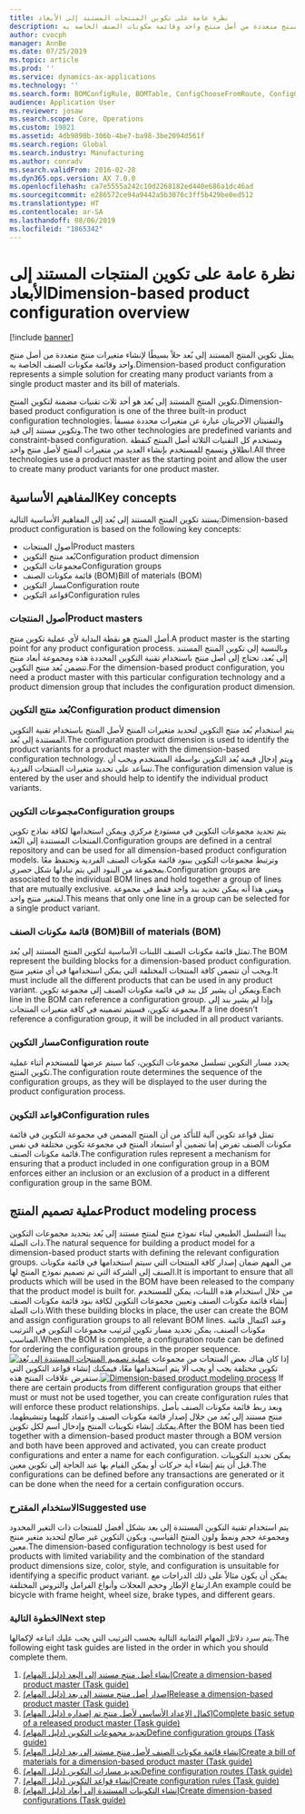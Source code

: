 ```yaml
---
title: نظرة عامة على تكوين المنتجات المستند إلى الأبعاد
description: يمثل تكوين المنتج المستند إلى بُعد‬ حلاً بسيطًا لإنشاء متغيرات منتج متعددة من أصل منتج واحد وقائمة مكونات الصنف الخاصة به.
author: cvocph
manager: AnnBe
ms.date: 07/25/2019
ms.topic: article
ms.prod: ''
ms.service: dynamics-ax-applications
ms.technology: ''
ms.search.form: BOMConfigRule, BOMTable, ConfigChooseFromRoute, ConfigGroup, ConfigHierarchy, EcoResDimensionBasedConfiguration
audience: Application User
ms.reviewer: josaw
ms.search.scope: Core, Operations
ms.custom: 19821
ms.assetid: 4db9890b-306b-4be7-ba98-3be2094d561f
ms.search.region: Global
ms.search.industry: Manufacturing
ms.author: conradv
ms.search.validFrom: 2016-02-28
ms.dyn365.ops.version: AX 7.0.0
ms.openlocfilehash: ca7e5555a242c10d2268182ed440e686a1dc46ad
ms.sourcegitcommit: e286572ce94a9442a5b3076c3ff5b429be0ed512
ms.translationtype: HT
ms.contentlocale: ar-SA
ms.lasthandoff: 08/06/2019
ms.locfileid: "1865342"
---
```

# <a name="dimension-based-product-configuration-overview"></a><span data-ttu-id="71892-103">نظرة عامة على تكوين المنتجات المستند إلى الأبعاد</span><span class="sxs-lookup"><span data-stu-id="71892-103">Dimension-based product configuration overview</span></span>

[!include [banner](../includes/banner.md)]

<span data-ttu-id="71892-104">يمثل تكوين المنتج المستند إلى بُعد‬ حلاً بسيطًا لإنشاء متغيرات منتج متعددة من أصل منتج واحد وقائمة مكونات الصنف الخاصة به.</span><span class="sxs-lookup"><span data-stu-id="71892-104">Dimension-based product configuration represents a simple solution for creating many product variants from a single product master and its bill of materials.</span></span>

<span data-ttu-id="71892-105">تكوين المنتج المستند إلى بُعد هو أحد ثلاث تقنيات مضمنة لتكوين المنتج.</span><span class="sxs-lookup"><span data-stu-id="71892-105">Dimension-based product configuration is one of the three built-in product configuration technologies.</span></span> <span data-ttu-id="71892-106">والتقنيتان الآخريتان عبارة عن متغيرات محددة مسبقاً وتكوين مستند إلى قيد.</span><span class="sxs-lookup"><span data-stu-id="71892-106">The two other technologies are predefined variants and constraint-based configuration.</span></span> <span data-ttu-id="71892-107">وتستخدم كل التقنيات الثلاثة أصل المنتج كنقطة انطلاق وتسمح للمستخدم بإنشاء العديد من متغيرات المنتج لأصل منتج واحد.</span><span class="sxs-lookup"><span data-stu-id="71892-107">All three technologies use a product master as the starting point and allow the user to create many product variants for one product master.</span></span>

## <a name="key-concepts"></a><span data-ttu-id="71892-108">المفاهيم الأساسية</span><span class="sxs-lookup"><span data-stu-id="71892-108">Key concepts</span></span>
<span data-ttu-id="71892-109">يستند تكوين المنتج المستند إلى بُعد إلى المفاهيم الأساسية التالية:</span><span class="sxs-lookup"><span data-stu-id="71892-109">Dimension-based product configuration is based on the following key concepts:</span></span>

-   <span data-ttu-id="71892-110">أصول المنتجات</span><span class="sxs-lookup"><span data-stu-id="71892-110">Product masters</span></span>
-   <span data-ttu-id="71892-111">بُعد منتج التكوين</span><span class="sxs-lookup"><span data-stu-id="71892-111">Configuration product dimension</span></span>
-   <span data-ttu-id="71892-112">مجموعات التكوين</span><span class="sxs-lookup"><span data-stu-id="71892-112">Configuration groups</span></span>
-   <span data-ttu-id="71892-113">قائمة مكونات الصنف (BOM)</span><span class="sxs-lookup"><span data-stu-id="71892-113">Bill of materials (BOM)</span></span>
-   <span data-ttu-id="71892-114">مسار التكوين</span><span class="sxs-lookup"><span data-stu-id="71892-114">Configuration route</span></span>
-   <span data-ttu-id="71892-115">قواعد التكوين</span><span class="sxs-lookup"><span data-stu-id="71892-115">Configuration rules</span></span>

### <a name="product-masters"></a><span data-ttu-id="71892-116">أصول المنتجات</span><span class="sxs-lookup"><span data-stu-id="71892-116">Product masters</span></span>

<span data-ttu-id="71892-117">أصل المنتج هو نقطة البداية لأي عملية تكوين منتج.</span><span class="sxs-lookup"><span data-stu-id="71892-117">A product master is the starting point for any product configuration process.</span></span> <span data-ttu-id="71892-118">وبالنسبة إلى تكوين المنتج المستند إلى بُعد، تحتاج إلى أصل منتج باستخدام تقنية التكوين المحددة هذه ومجموعة أبعاد منتج تتضمن بُعد منتج التكوين.</span><span class="sxs-lookup"><span data-stu-id="71892-118">For the dimension-based product configuration, you need a product master with this particular configuration technology and a product dimension group that includes the configuration product dimension.</span></span>

### <a name="configuration-product-dimension"></a><span data-ttu-id="71892-119">بُعد منتج التكوين</span><span class="sxs-lookup"><span data-stu-id="71892-119">Configuration product dimension</span></span>

<span data-ttu-id="71892-120">يتم استخدام بُعد منتج التكوين لتحديد متغيرات المنتج لأصل المنتج باستخدام تقنية التكوين المستندة إلى بُعد.</span><span class="sxs-lookup"><span data-stu-id="71892-120">The configuration product dimension is used to identify the product variants for a product master with the dimension-based configuration technology.</span></span> <span data-ttu-id="71892-121">ويتم إدخال قيمة بُعد التكوين بواسطة المستخدم ويجب أن تساعد على تحديد متغيرات المنتجات الفردية.</span><span class="sxs-lookup"><span data-stu-id="71892-121">The configuration dimension value is entered by the user and should help to identify the individual product variants.</span></span>

### <a name="configuration-groups"></a><span data-ttu-id="71892-122">مجموعات التكوين</span><span class="sxs-lookup"><span data-stu-id="71892-122">Configuration groups</span></span>

<span data-ttu-id="71892-123">يتم تحديد مجموعات التكوين في مستودع مركزي ويمكن استخدامها لكافة نماذج تكوين المنتجات المستندة إلى البُعد.</span><span class="sxs-lookup"><span data-stu-id="71892-123">Configuration groups are defined in a central repository and can be used for all dimension-based product configuration models.</span></span> <span data-ttu-id="71892-124">وترتبط مجموعات التكوين ببنود قائمة مكونات الصنف الفردية وتحتفظ معًا بمجموعة من البنود التي يتم تبادلها شكل حصري.</span><span class="sxs-lookup"><span data-stu-id="71892-124">Configuration groups are associated to the individual BOM lines and hold together a group of lines that are mutually exclusive.</span></span> <span data-ttu-id="71892-125">ويعني هذا أنه يمكن تحديد بند واحد فقط في مجموعة لمتغير منتج واحد.</span><span class="sxs-lookup"><span data-stu-id="71892-125">This means that only one line in a group can be selected for a single product variant.</span></span>

### <a name="bill-of-materials-bom"></a><span data-ttu-id="71892-126">قائمة مكونات الصنف (BOM)</span><span class="sxs-lookup"><span data-stu-id="71892-126">Bill of materials (BOM)</span></span>

<span data-ttu-id="71892-127">تمثل قائمة مكونات الصنف اللبنات الأساسية لتكوين المنتج المستند إلى بُعد.</span><span class="sxs-lookup"><span data-stu-id="71892-127">The BOM represent the building blocks for a dimension-based product configuration.</span></span> <span data-ttu-id="71892-128">ويجب أن تتضمن كافة المنتجات المختلفة التي يمكن استخدامها في أي متغير منتج.</span><span class="sxs-lookup"><span data-stu-id="71892-128">It must include all the different products that can be used in any product variant.</span></span> <span data-ttu-id="71892-129">ويمكن أن يشير كل بند في قائمة مكونات الصنف إلى مجموعة تكوين.</span><span class="sxs-lookup"><span data-stu-id="71892-129">Each line in the BOM can reference a configuration group.</span></span> <span data-ttu-id="71892-130">وإذا لم يشير بند إلى مجموعة تكوين، فسيتم تضمينه في كافة متغيرات المنتجات.</span><span class="sxs-lookup"><span data-stu-id="71892-130">If a line doesn’t reference a configuration group, it will be included in all product variants.</span></span>

### <a name="configuration-route"></a><span data-ttu-id="71892-131">مسار التكوين</span><span class="sxs-lookup"><span data-stu-id="71892-131">Configuration route</span></span>

<span data-ttu-id="71892-132">يحدد مسار التكوين تسلسل مجموعات التكوين، كما سيتم عرضها للمستخدم أثناء عملية تكوين المنتج.</span><span class="sxs-lookup"><span data-stu-id="71892-132">The configuration route determines the sequence of the configuration groups, as they will be displayed to the user during the product configuration process.</span></span>

### <a name="configuration-rules"></a><span data-ttu-id="71892-133">قواعد التكوين</span><span class="sxs-lookup"><span data-stu-id="71892-133">Configuration rules</span></span>

<span data-ttu-id="71892-134">تمثل قواعد تكوين آلية للتأكد من أن المنتج المضمن في مجموعة التكوين في قائمة مكونات الصنف تفرض إما تضمين أو استبعاد المنتج في مجموعة تكوين مختلفة في نفس قائمة مكونات الصنف.</span><span class="sxs-lookup"><span data-stu-id="71892-134">The configuration rules represent a mechanism for ensuring that a product included in one configuration group in a BOM enforces either an inclusion or an exclusion of a product in a different configuration group in the same BOM.</span></span>

## <a name="product-modeling-process"></a><span data-ttu-id="71892-135">عملية تصميم المنتج</span><span class="sxs-lookup"><span data-stu-id="71892-135">Product modeling process</span></span>
<span data-ttu-id="71892-136">يبدأ التسلسل الطبيعي لبناء نموذج منتج لمنتج مستند إلى بُعد بتحديد مجموعات التكوين ذات الصلة.</span><span class="sxs-lookup"><span data-stu-id="71892-136">The natural sequence for building a product model for a dimension-based product starts with defining the relevant configuration groups.</span></span> <span data-ttu-id="71892-137">من المهم ضمان إصدار كافة المنتجات التي سيتم استخدامها في قائمة مكونات الصنف إلى الشركة التي تم تصميم نموذج المنتج لها.</span><span class="sxs-lookup"><span data-stu-id="71892-137">It is important to ensure that all products which will be used in the BOM have been released to the company that the product model is built for.</span></span> <span data-ttu-id="71892-138">من خلال استخدام هذه اللبنات، يمكن للمستخدم إنشاء قائمة مكونات الصنف وتعيين مجموعات التكوين لكافة بنود قائمة مكونات الصنف ذات الصلة.</span><span class="sxs-lookup"><span data-stu-id="71892-138">With these building blocks in place, the user can create the BOM and assign configuration groups to all relevant BOM lines.</span></span> <span data-ttu-id="71892-139">وعند اكتمال قائمة مكونات الصنف، يمكن تحديد مسار تكوين لترتيب مجموعات التكوين في الترتيب المناسب.‬</span><span class="sxs-lookup"><span data-stu-id="71892-139">When the BOM is complete, a configuration route can be defined for ordering the configuration groups in the proper sequence.</span></span> <span data-ttu-id="71892-140">[![عملية تصميم المنتجات المستندة إلى بُعد](./media/dimension-based-product-modeling-process-v1.png)](./media/dimension-based-product-modeling-process-v1.png) إذا كان هناك بعض المنتجات من مجموعات تكوين مختلفة يجب أو يجب ألا يتم استخدامها معًا، فيمكنك إنشاء قواعد التكوين التي ستفرض علاقات المنتج هذه.‬</span><span class="sxs-lookup"><span data-stu-id="71892-140">[![Dimension-based product modeling process](./media/dimension-based-product-modeling-process-v1.png)](./media/dimension-based-product-modeling-process-v1.png) If there are certain products from different configuration groups that either must or must not be used together, you can create configuration rules that will enforce these product relationships.</span></span> <span data-ttu-id="71892-141">وبعد ربط قائمة مكونات الصنف بأصل منتج مستند إلى بُعد من خلال إصدار قائمة مكونات الصنف واعتماد كليهما وتنشيطهما، يمكنك إنشاء تكوينات المنتج وإدخال اسم لكل تكوين.</span><span class="sxs-lookup"><span data-stu-id="71892-141">After the BOM has been tied together with a dimension-based product master through a BOM version and both have been approved and activated, you can create product configurations and enter a name for each configuration.</span></span> <span data-ttu-id="71892-142">يمكن تحديد التكوينات قبل أن يتم إنشاء أية حركات أو يمكن القيام بها عند الحاجة إلى تكوين معين.</span><span class="sxs-lookup"><span data-stu-id="71892-142">The configurations can be defined before any transactions are generated or it can be done when the need for a certain configuration occurs.</span></span>

### <a name="suggested-use"></a><span data-ttu-id="71892-143">الاستخدام المقترح</span><span class="sxs-lookup"><span data-stu-id="71892-143">Suggested use</span></span>

<span data-ttu-id="71892-144">يتم استخدام تقنية التكوين المستندة إلى بعد بشكل أفضل للمنتجات ذات التغير المحدود ومجموعة حجم ونمط ولون المنتج القياسي، ويكون التكوين غير صالح لتحديد متغير منتج معين.</span><span class="sxs-lookup"><span data-stu-id="71892-144">The dimension-based configuration technology is best used for products with limited variability and the combination of the standard product dimensions size, color, style, and configuration is unsuitable for identifying a specific product variant.</span></span> <span data-ttu-id="71892-145">يمكن أن يكون مثالاً على ذلك الدراجات مع ارتفاع الإطار وحجم العجلات وأنواع الفرامل والتروس المختلفة.</span><span class="sxs-lookup"><span data-stu-id="71892-145">An example could be bicycle with frame height, wheel size, brake types, and different gears.</span></span>

### <a name="next-step"></a><span data-ttu-id="71892-146">الخطوة التالية</span><span class="sxs-lookup"><span data-stu-id="71892-146">Next step</span></span> 

<span data-ttu-id="71892-147">يتم سرد دلائل المهام الثمانية التالية بحسب الترتيب التي يجب عليك اتباعه لإكمالها.</span><span class="sxs-lookup"><span data-stu-id="71892-147">The following eight task guides are listed in the order in which you should complete them.</span></span> 

1.  [<span data-ttu-id="71892-148">إنشاء أصل منتج مستند إلى البعد (دليل المهام)</span><span class="sxs-lookup"><span data-stu-id="71892-148">Create a dimension-based product master (Task guide)</span></span>](tasks/create-dimension-based-product-master.md)
2.  [<span data-ttu-id="71892-149">إصدار أصل منتج مستند إلى بعد (دليل المهام)</span><span class="sxs-lookup"><span data-stu-id="71892-149">Release a dimension-based product master (Task guide)</span></span>](tasks/release-dimension-based-product-master.md)
3.  [<span data-ttu-id="71892-150">إكمال الإعداد الأساسي لأصل منتج تم إصداره (دليل المهام)</span><span class="sxs-lookup"><span data-stu-id="71892-150">Complete basic setup of a released product master (Task guide)</span></span>](tasks/complete-basic-setup-released-product-master.md)
4.  [<span data-ttu-id="71892-151">تحديد مجموعات التكوين (دليل المهام)</span><span class="sxs-lookup"><span data-stu-id="71892-151">Define configuration groups (Task guide)</span></span>](tasks/define-configuration-groups.md)
5.  [<span data-ttu-id="71892-152">إنشاء قائمة مكونات الصنف لأصل منتج مستند إلى بعد (دليل المهام)</span><span class="sxs-lookup"><span data-stu-id="71892-152">Create a bill of materials for a dimension-based product master (Task guide)</span></span>](tasks/create-bill-materials-dimension-based-product-master.md)
6.  [<span data-ttu-id="71892-153">تحديد مسارات التكوين (دليل المهام)</span><span class="sxs-lookup"><span data-stu-id="71892-153">Define configuration routes (Task guide)</span></span>](tasks/define-configuration-route.md)
7.  [<span data-ttu-id="71892-154">إنشاء قواعد التكوين (دليل المهام)</span><span class="sxs-lookup"><span data-stu-id="71892-154">Create configuration rules (Task guide)</span></span>](tasks/create-configuration-rules.md)
8.  [<span data-ttu-id="71892-155">إنشاء التكوينات المستندة إلى أبعاد (دليل المهام)</span><span class="sxs-lookup"><span data-stu-id="71892-155">Create dimension-based configurations (Task guide)</span></span>](tasks/create-dimension-based-configurations.md)

